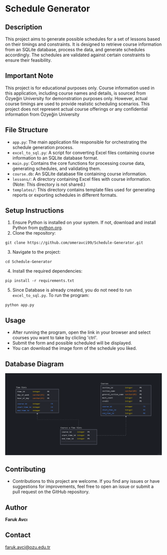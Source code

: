 # Schedule Generator


## Description
This project aims to generate possible schedules for a set of lessons based on their timings and constraints. It is designed to retrieve course information from an SQLite database, process the data, and generate schedules accordingly. The schedules are validated against certain constraints to ensure their feasibility.

## Important Note
This project is for educational purposes only. Course information used in this application, including course names and details, is sourced from Özyeğin University for demonstration purposes only. However, actual course timings are used to provide realistic scheduling scenarios. This project does not represent actual course offerings or any confidential information from Özyeğin University 

## File Structure
- `app.py`: The main application file responsible for orchestrating the schedule generation process.
- `excel_to_sql.py`: A script for converting Excel files containing course information to an SQLite database format.
- `main.py`: Contains the core functions for processing course data, generating schedules, and validating them.
- `course.db`: An SQLite database file containing course information.
- `lessons/`: A directory containing Excel files with course information. (Note: This directory is not shared.)
- `templates/`: This directory contains template files used for generating reports or exporting schedules in different formats.


## Setup Instructions
1. Ensure Python is installed on your system. If not, download and install Python from [python.org](https://www.python.org/).
2. Clone the repository: 
```console
git clone https://github.com/omeravci99/Schedule-Generator.git
``` 
3. Navigate to the project:
```console
cd Schedule-Generator
``` 
4. Install the required dependencies:
```console
pip install -r requirements.txt
```
5. Since Database is already created, you do not need to run `excel_to_sql.py`. To run the program:
```console
python app.py
``` 


## Usage
- After running the program, open the link in your browser and select courses you want to take by clicling 'ctrl'.
- Submit the form and possible scheduled will be displayed.
- You can download the image form of the schedule you liked.

## Database Diagram

![Database Diagram](images/diagram.png)

## Contributing
- Contributions to this project are welcome. If you find any issues or have suggestions for improvements, feel free to open an issue or submit a pull request on the GitHub repository.

## Author
__Faruk Avcı__

## Contact
faruk.avci@ozu.edu.tr
